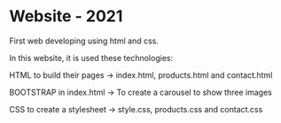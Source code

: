 # Website - 2021
 First web developing using html and css.

In this website, it is used these technologies:

HTML to build their pages -> index.html, products.html and contact.html

BOOTSTRAP in index.html -> To create a carousel to show three images 

CSS to create a stylesheet -> style.css, products.css and contact.css

